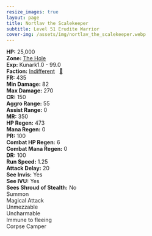 ```yaml
---
resize_images: true
layout: page
title: Nortlav the Scalekeeper
subtitle: Level 51 Erudite Warrior
cover-img: /assets/img/nortlav_the_scalekeeper.webp
---
```


<div class="info-section">
<div class="info-item"><strong>HP:</strong> 25,000</div>
<div class="info-item"><strong>Zone:</strong> <a href="https://www.pqdi.cc/zone/39" target="_blank">The Hole</a></div>
<div class="info-item"><strong>Exp:</strong> Kunark1.0 - 99.0</div>
<div class="info-item"><strong>Faction:</strong> <a href="https://www.pqdi.cc/faction/5028" target="_blank">Indifferent</a>&nbsp;&nbsp;&nbsp;<a href="https://www.pqdi.cc/npc/39148" target="_blank" title="View NPC on PQDI">🔗</a></div>
</div>

<div class="stats-grid">
<div class="stats-row">
<div class="stats-cell"><strong>FR:</strong> 435</div>
<div class="stats-cell"><strong>Min Damage:</strong> 82</div>
<div class="stats-cell"><strong>Max Damage:</strong> 270</div>
</div>
<div class="stats-row">
<div class="stats-cell"><strong>CR:</strong> 150</div>
<div class="stats-cell"><strong>Aggro Range:</strong> 55</div>
<div class="stats-cell"><strong>Assist Range:</strong> 0</div>
</div>
<div class="stats-row">
<div class="stats-cell"><strong>MR:</strong> 350</div>
<div class="stats-cell"><strong>HP Regen:</strong> 473</div>
<div class="stats-cell"><strong>Mana Regen:</strong> 0</div>
</div>
<div class="stats-row">
<div class="stats-cell"><strong>PR:</strong> 100</div>
<div class="stats-cell"><strong>Combat HP Regen:</strong> 6</div>
<div class="stats-cell"><strong>Combat Mana Regen:</strong> 0</div>
</div>
<div class="stats-row">
<div class="stats-cell"><strong>DR:</strong> 100</div>
<div class="stats-cell"><strong>Run Speed:</strong> 1.25</div>
<div class="stats-cell"><strong>Attack Delay:</strong> 20</div>
</div>
<div class="stats-row">
<div class="stats-cell"><strong>See Invis:</strong> Yes</div>
<div class="stats-cell"><strong>See IVU:</strong> Yes</div>
<div class="stats-cell"><strong>Sees Shroud of Stealth:</strong> No</div>
</div>
</div>

<div class="ability-grid">
<div class="ability-cell">Summon</div>
<div class="ability-cell">Magical Attack</div>
<div class="ability-cell">Unmezzable</div>
<div class="ability-cell">Uncharmable</div>
<div class="ability-cell">Immune to fleeing</div>
<div class="ability-cell">Corpse Camper</div>
</div>
